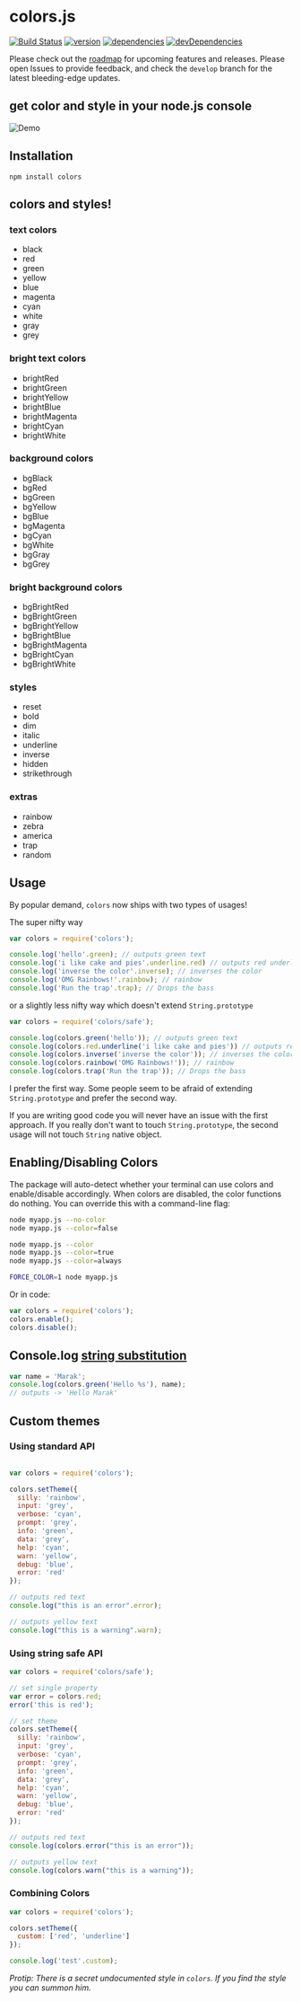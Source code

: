 # colors.js
[![Build Status](https://travis-ci.org/Marak/colors.js.svg?branch=master)](https://travis-ci.org/Marak/colors.js)
[![version](https://img.shields.io/npm/v/colors.svg)](https://www.npmjs.org/package/colors)
[![dependencies](https://david-dm.org/Marak/colors.js.svg)](https://david-dm.org/Marak/colors.js)
[![devDependencies](https://david-dm.org/Marak/colors.js/dev-status.svg)](https://david-dm.org/Marak/colors.js#info=devDependencies)

Please check out the [roadmap](ROADMAP.md) for upcoming features and releases.  Please open Issues to provide feedback, and check the `develop` branch for the latest bleeding-edge updates.










































<extoc></extoc>

## get color and style in your node.js console

![Demo](https://raw.githubusercontent.com/Marak/colors.js/master/screenshots/colors.png)

## Installation

    npm install colors

## colors and styles!

### text colors

  - black
  - red
  - green
  - yellow
  - blue
  - magenta
  - cyan
  - white
  - gray
  - grey

### bright text colors

  - brightRed
  - brightGreen
  - brightYellow
  - brightBlue
  - brightMagenta
  - brightCyan
  - brightWhite

### background colors

  - bgBlack
  - bgRed
  - bgGreen
  - bgYellow
  - bgBlue
  - bgMagenta
  - bgCyan
  - bgWhite
  - bgGray
  - bgGrey

### bright background colors

  - bgBrightRed
  - bgBrightGreen
  - bgBrightYellow
  - bgBrightBlue
  - bgBrightMagenta
  - bgBrightCyan
  - bgBrightWhite

### styles

  - reset
  - bold
  - dim
  - italic
  - underline
  - inverse
  - hidden
  - strikethrough

### extras

  - rainbow
  - zebra
  - america
  - trap
  - random


## Usage

By popular demand, `colors` now ships with two types of usages!

The super nifty way

```js
var colors = require('colors');

console.log('hello'.green); // outputs green text
console.log('i like cake and pies'.underline.red) // outputs red underlined text
console.log('inverse the color'.inverse); // inverses the color
console.log('OMG Rainbows!'.rainbow); // rainbow
console.log('Run the trap'.trap); // Drops the bass

```

or a slightly less nifty way which doesn't extend `String.prototype`

```js
var colors = require('colors/safe');

console.log(colors.green('hello')); // outputs green text
console.log(colors.red.underline('i like cake and pies')) // outputs red underlined text
console.log(colors.inverse('inverse the color')); // inverses the color
console.log(colors.rainbow('OMG Rainbows!')); // rainbow
console.log(colors.trap('Run the trap')); // Drops the bass

```

I prefer the first way. Some people seem to be afraid of extending `String.prototype` and prefer the second way. 

If you are writing good code you will never have an issue with the first approach. If you really don't want to touch `String.prototype`, the second usage will not touch `String` native object.

## Enabling/Disabling Colors

The package will auto-detect whether your terminal can use colors and enable/disable accordingly. When colors are disabled, the color functions do nothing. You can override this with a command-line flag:

```bash
node myapp.js --no-color
node myapp.js --color=false

node myapp.js --color
node myapp.js --color=true
node myapp.js --color=always

FORCE_COLOR=1 node myapp.js
```

Or in code:

```javascript
var colors = require('colors');
colors.enable();
colors.disable();
```

## Console.log [string substitution](http://nodejs.org/docs/latest/api/console.html#console_console_log_data)

```js
var name = 'Marak';
console.log(colors.green('Hello %s'), name);
// outputs -> 'Hello Marak'
```

## Custom themes

### Using standard API

```js

var colors = require('colors');

colors.setTheme({
  silly: 'rainbow',
  input: 'grey',
  verbose: 'cyan',
  prompt: 'grey',
  info: 'green',
  data: 'grey',
  help: 'cyan',
  warn: 'yellow',
  debug: 'blue',
  error: 'red'
});

// outputs red text
console.log("this is an error".error);

// outputs yellow text
console.log("this is a warning".warn);
```

### Using string safe API

```js
var colors = require('colors/safe');

// set single property
var error = colors.red;
error('this is red');

// set theme
colors.setTheme({
  silly: 'rainbow',
  input: 'grey',
  verbose: 'cyan',
  prompt: 'grey',
  info: 'green',
  data: 'grey',
  help: 'cyan',
  warn: 'yellow',
  debug: 'blue',
  error: 'red'
});

// outputs red text
console.log(colors.error("this is an error"));

// outputs yellow text
console.log(colors.warn("this is a warning"));

```

### Combining Colors

```javascript
var colors = require('colors');

colors.setTheme({
  custom: ['red', 'underline']
});

console.log('test'.custom);
```

*Protip: There is a secret undocumented style in `colors`. If you find the style you can summon him.*
